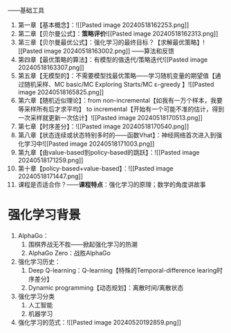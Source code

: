 ——基础工具
1. 第一章【基本概念】：![[Pasted image 20240518162253.png]]
2. 第二章【贝尔曼公式】：**策略评价**![[Pasted image 20240518162313.png]]
3. 第三章【贝尔曼最优公式】：强化学习的最终目标？【求解最优策略】![[Pasted image 20240518163002.png]]
——算法和反馈
4. 第四章【最优策略的算法】：有模型的值迭代/策略迭代![[Pasted image 20240518163307.png]]
5. 第五章【无模型的】：不需要模型找最优策略——学习随机变量的期望值【通过随机采样、MC basic/MC Exploring Starts/MC ɛ-greedy 】![[Pasted image 20240518165825.png]]
6. 第六章【随机近似理论】：from non-incremental【如我有一万个样本，我要等采样所有后才求平均】 to incremental【开始有一个可能不准的估计，得到一次采样就更新一次估计】![[Pasted image 20240518170513.png]]
7. 第七章【时序差分】：![[Pasted image 20240518170540.png]]
8. 第八章【状态连续或状态特别多时的——函数Vhat】：神经网络首次进入到强化学习中![[Pasted image 20240518171003.png]]
9. 第九章【由value-based到policy-based的跳跃】：![[Pasted image 20240518171259.png]]
10. 第十章【policy-based+value-based】：![[Pasted image 20240518171447.png]]
11. 课程是否适合你？——**课程特点**：强化学习的原理；数学的角度讲故事

# 强化学习背景
1. AlphaGo：
	1. 围棋界战无不胜——掀起强化学习的热潮
	2. AlphaGo Zero：战胜AlphaGo
2. 强化学习历史：
	1. Deep Q-learning：Q-learning【特殊的Temporal-difference learing时序差分】
	2. Dynamic programming【动态规划】：离散时间/离散状态
3. 强化学习分类
	1. 人工智能
	2. 机器学习
4. 强化学习的范式：![[Pasted image 20240520192859.png]]